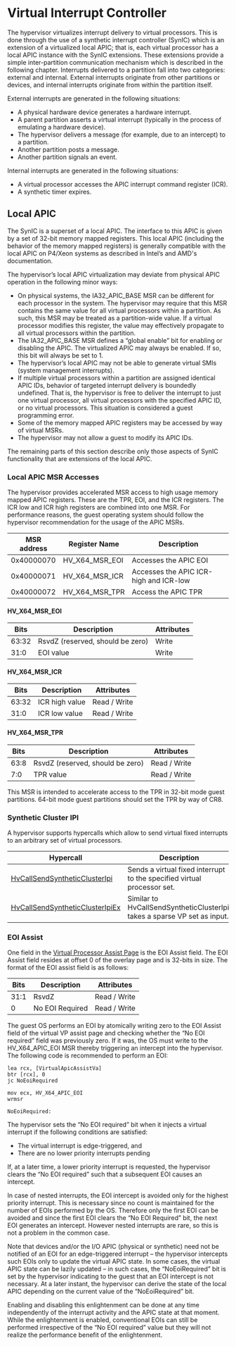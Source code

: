 # Virtual Interrupt Controller

The hypervisor virtualizes interrupt delivery to virtual processors. This is done through the use of a synthetic interrupt controller (SynIC) which is an extension of a virtualized local APIC; that is, each virtual processor has a local APIC instance with the SynIC extensions. These extensions provide a simple inter-partition communication mechanism which is described in the following chapter.
Interrupts delivered to a partition fall into two categories: external and internal. External interrupts originate from other partitions or devices, and internal interrupts originate from within the partition itself.

External interrupts are generated in the following situations:

- A physical hardware device generates a hardware interrupt.
- A parent partition asserts a virtual interrupt (typically in the process of emulating a hardware device).
- The hypervisor delivers a message (for example, due to an intercept) to a partition.
- Another partition posts a message.
- Another partition signals an event.

Internal interrupts are generated in the following situations:

- A virtual processor accesses the APIC interrupt command register (ICR).
- A synthetic timer expires.

## Local APIC

The SynIC is a superset of a local APIC. The interface to this APIC is given by a set of 32-bit memory mapped registers. This local APIC (including the behavior of the memory mapped registers) is generally compatible with the local APIC on P4/Xeon systems as described in Intel’s and AMD's documentation.

The hypervisor’s local APIC virtualization may deviate from physical APIC operation in the following minor ways:

- On physical systems, the IA32_APIC_BASE MSR can be different for each processor in the system. The hypervisor may require that this MSR contains the same value for all virtual processors within a partition. As such, this MSR may be treated as a partition-wide value. If a virtual processor modifies this register, the value may effectively propagate to all virtual processors within the partition.
- The IA32_APIC_BASE MSR defines a “global enable” bit for enabling or disabling the APIC. The virtualized APIC may always be enabled. If so, this bit will always be set to 1.
- The hypervisor’s local APIC may not be able to generate virtual SMIs (system management interrupts).
- If multiple virtual processors within a partition are assigned identical APIC IDs, behavior of targeted interrupt delivery is boundedly undefined. That is, the hypervisor is free to deliver the interrupt to just one virtual processor, all virtual processors with the specified APIC ID, or no virtual processors. This situation is considered a guest programming error.
- Some of the memory mapped APIC registers may be accessed by way of virtual MSRs.
- The hypervisor may not allow a guest to modify its APIC IDs.

The remaining parts of this section describe only those aspects of SynIC functionality that are extensions of the local APIC.

### Local APIC MSR Accesses

The hypervisor provides accelerated MSR access to high usage memory mapped APIC registers. These are the TPR, EOI, and the ICR registers. The ICR low and ICR high registers are combined into one MSR. For performance reasons, the guest operating system should follow the hypervisor recommendation for the usage of the APIC MSRs.

| MSR address      | Register Name       | Description                                                                 |
|------------------|---------------------|-----------------------------------------------------------------------------|
| 0x40000070       | HV_X64_MSR_EOI      | Accesses the APIC EOI                                                       |
| 0x40000071       | HV_X64_MSR_ICR      | Accesses the APIC ICR-high and ICR-low                                      |
| 0x40000072       | HV_X64_MSR_TPR      | Access the APIC TPR                                                         |

#### HV_X64_MSR_EOI

| Bits          | Description                         | Attributes                                                  |
|---------------|-------------------------------------|-------------------------------------------------------------|
| 63:32         | RsvdZ (reserved, should be zero)    | Write                                                       |
| 31:0          | EOI value                           | Write                                                       |

#### HV_X64_MSR_ICR

| Bits          | Description                         | Attributes                                                  |
|---------------|-------------------------------------|-------------------------------------------------------------|
| 63:32         | ICR high value                      | Read / Write                                                |
| 31:0          | ICR low value                       | Read / Write                                                |

#### HV_X64_MSR_TPR

| Bits          | Description                         | Attributes                                                  |
|---------------|-------------------------------------|-------------------------------------------------------------|
| 63:8          | RsvdZ (reserved, should be zero)    | Read / Write                                                |
| 7:0           | TPR value                           | Read / Write                                                |

This MSR is intended to accelerate access to the TPR in 32-bit mode guest partitions. 64-bit mode guest partitions should set the TPR by way of CR8.

### Synthetic Cluster IPI

A hypervisor supports hypercalls which allow to send virtual fixed interrupts to an arbitrary set of virtual processors.

| Hypercall                                                                           | Description                                     |
|-------------------------------------------------------------------------------------|-------------------------------------------------|
| [HvCallSendSyntheticClusterIpi](hypercalls/HvCallSendSyntheticClusterIpi.md)      | Sends a virtual fixed interrupt to the specified virtual processor set. |
| [HvCallSendSyntheticClusterIpiEx](hypercalls/HvCallSendSyntheticClusterIpiEx.md)  | Similar to HvCallSendSyntheticClusterIpi, takes a sparse VP set as input.    |

### EOI Assist

One field in the [Virtual Processor Assist Page](../vp-properties.md#virtual-processor-assist-page) is the EOI Assist field. The EOI Assist field resides at offset 0 of the overlay page and is 32-bits in size. The format of the EOI assist field is as follows:

| Bits          | Description                         | Attributes                                                  |
|---------------|-------------------------------------|-------------------------------------------------------------|
| 31:1          | RsvdZ                               | Read / Write                                                |
| 0             | No EOI Required                     | Read / Write                                                |

The guest OS performs an EOI by atomically writing zero to the EOI Assist field of the virtual VP assist page and checking whether the “No EOI required” field was previously zero. If it was, the OS must write to the HV_X64_APIC_EOI MSR thereby triggering an intercept into the hypervisor. The following code is recommended to perform an EOI:

```
lea rcx, [VirtualApicAssistVa]
btr [rcx], 0
jc NoEoiRequired

mov ecx, HV_X64_APIC_EOI
wrmsr

NoEoiRequired:
```

The hypervisor sets the “No EOI required” bit when it injects a virtual interrupt if the following conditions are satisfied:

- The virtual interrupt is edge-triggered, and
- There are no lower priority interrupts pending

If, at a later time, a lower priority interrupt is requested, the hypervisor clears the “No EOI required” such that a subsequent EOI causes an intercept.

In case of nested interrupts, the EOI intercept is avoided only for the highest priority interrupt. This is necessary since no count is maintained for the number of EOIs performed by the OS. Therefore only the first EOI can be avoided and since the first EOI clears the “No EOI Required” bit, the next EOI generates an intercept. However nested interrupts are rare, so this is not a problem in the common case.

Note that devices and/or the I/O APIC (physical or synthetic) need not be notified of an EOI for an edge-triggered interrupt – the hypervisor intercepts such EOIs only to update the virtual APIC state. In some cases, the virtual APIC state can be lazily updated – in such cases, the “NoEoiRequired” bit is set by the hypervisor indicating to the guest that an EOI intercept is not necessary. At a later instant, the hypervisor can derive the state of the local APIC depending on the current value of the “NoEoiRequired” bit.

Enabling and disabling this enlightenment can be done at any time independently of the interrupt activity and the APIC state at that moment. While the enlightenment is enabled, conventional EOIs can still be performed irrespective of the “No EOI required” value but they will not realize the performance benefit of the enlightenment.
